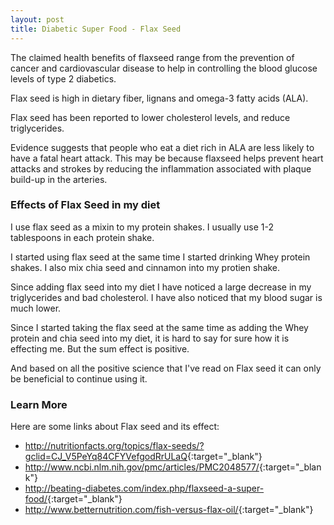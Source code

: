 ```yaml
---
layout: post
title: Diabetic Super Food - Flax Seed
---
```


The claimed health benefits of flaxseed range from the prevention of cancer and cardiovascular disease to help in controlling the 
blood glucose levels of type 2 diabetics.

Flax seed is high in dietary fiber, lignans and omega-3 fatty acids (ALA).  

Flax seed has been reported to lower cholesterol levels, and reduce triglycerides.

Evidence suggests that people who eat a diet rich in ALA are less likely to have a fatal heart attack. This may be because flaxseed 
helps prevent heart attacks and strokes by reducing the inflammation associated with plaque build-up in the arteries.

### Effects of Flax Seed in my diet

I use flax seed as a mixin to my protein shakes.  I usually use 1-2 tablespoons in each protein shake.  

I started using flax seed at the same time I started drinking Whey protein shakes.  I also mix chia seed and cinnamon into 
my protien shake.  

Since adding flax seed into my diet I have noticed a large decrease in my triglycerides and bad cholesterol.  I have also noticed
that my blood sugar is much lower.

Since I started taking the flax seed at the same time as adding the Whey protein and chia seed into my diet, it is hard to say 
for sure how it is effecting me.  But the sum effect is positive.

And based on all the positive science that I've read on Flax seed it can only be beneficial to continue using it. 

### Learn More

Here are some links about Flax seed and its effect:

- <http://nutritionfacts.org/topics/flax-seeds/?gclid=CJ_V5PeYq84CFYVefgodRrULaQ>{:target="_blank"}
- <http://www.ncbi.nlm.nih.gov/pmc/articles/PMC2048577/>{:target="_blank"}
- <http://beating-diabetes.com/index.php/flaxseed-a-super-food/>{:target="_blank"}
- <http://www.betternutrition.com/fish-versus-flax-oil/>{:target="_blank"}
